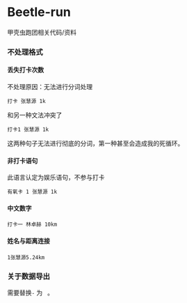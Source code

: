 # Beetle-run
甲壳虫跑团相关代码/资料


### 不处理格式
#### 丢失打卡次数
不处理原因：无法进行分词处理
```
打卡 张慧源 1k
```
和另一种文法冲突了
```
打卡1 张慧源 1k
```
这两种句子无法进行彻底的分词，第一种甚至会造成我的死循环。

#### 非打卡语句
此语言认定为娱乐语句，不参与打卡
```
有氧卡 1 张慧源 1k
```

#### 中文数字
```
打卡一 林卓赫 10km
```

#### 姓名与距离连接
```
1张慧源5.24km
```

### 关于数据导出
需要替换`-` 为 ` `。
